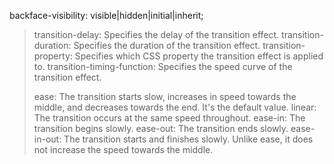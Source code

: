 backface-visibility: visible|hidden|initial|inherit;


> transition-delay: Specifies the delay of the transition effect.
transition-duration: Specifies the duration of the transition effect.
transition-property: Specifies which CSS property the transition effect is applied to.
transition-timing-function: Specifies the speed curve of the transition effect.
> 
> 
> ease: The transition starts slow, increases in speed towards the middle, and decreases towards the end. It's the default value.
linear: The transition occurs at the same speed throughout.
ease-in: The transition begins slowly.
ease-out: The transition ends slowly.
ease-in-out: The transition starts and finishes slowly. Unlike ease, it does not increase the speed towards the middle.